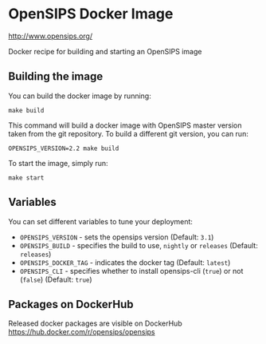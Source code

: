# OpenSIPS Docker Image
http://www.opensips.org/

Docker recipe for building and starting an OpenSIPS image

## Building the image
You can build the docker image by running:
```
make build
```

This command will build a docker image with OpenSIPS master version taken from
the git repository. To build a different git version, you can run:
```
OPENSIPS_VERSION=2.2 make build
```

To start the image, simply run:
```
make start
```

## Variables
You can set different variables to tune your deployment:
 * `OPENSIPS_VERSION` - sets the opensips version (Default: `3.1`)
 * `OPENSIPS_BUILD` - specifies the build to use, `nightly` or `releases` (Default: `releases`)
 * `OPENSIPS_DOCKER_TAG` - indicates the docker tag (Default: `latest`)
 * `OPENSIPS_CLI` - specifies whether to install opensips-cli (`true`) or not (`false`) (Default: `true`)

## Packages on DockerHub

Released docker packages are visible on DockerHub
https://hub.docker.com/r/opensips/opensips
